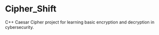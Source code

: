 # Cipher_Shift
C++ Caesar Cipher project for learning basic encryption and decryption in cybersecurity.
